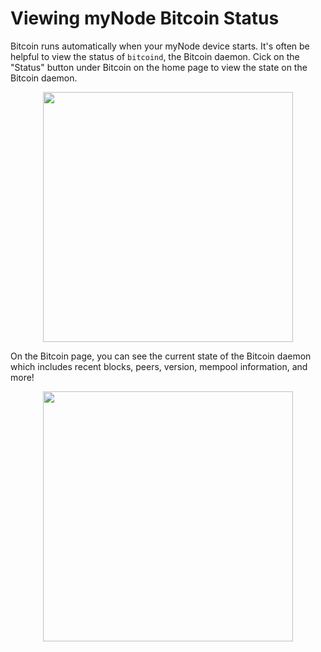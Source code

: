 # Viewing myNode Bitcoin Status

Bitcoin runs automatically when your myNode device starts. It's often be helpful to view the status of `bitcoind`, the Bitcoin daemon. Cick on the "Status" button under Bitcoin on the home page to view the state on the Bitcoin daemon.

<center>
  <figure>
    <img src="/images/bitcoin/bitcoin-status-1.png" alt="" style="width: 400px">
  </figure>
</center>

On the Bitcoin page, you can see the current state of the Bitcoin daemon which includes recent blocks, peers, version, mempool information, and more!

<center>
  <figure>
    <img src="/images/bitcoin/bitcoin-status-2.png" alt="" style="width: 400px">
  </figure>
</center>
